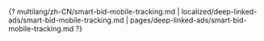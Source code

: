 {? multilang/zh-CN/smart-bid-mobile-tracking.md | localized/deep-linked-ads/smart-bid-mobile-tracking.md | pages/deep-linked-ads/smart-bid-mobile-tracking.md ?}
